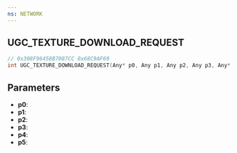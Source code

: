 ```yaml
---
ns: NETWORK
---
```

## UGC_TEXTURE_DOWNLOAD_REQUEST

```c
// 0x308F96458B7087CC 0x68C9AF69
int UGC_TEXTURE_DOWNLOAD_REQUEST(Any* p0, Any p1, Any p2, Any p3, Any* p4, BOOL p5);
```

## Parameters
* **p0**:
* **p1**:
* **p2**:
* **p3**:
* **p4**:
* **p5**:
